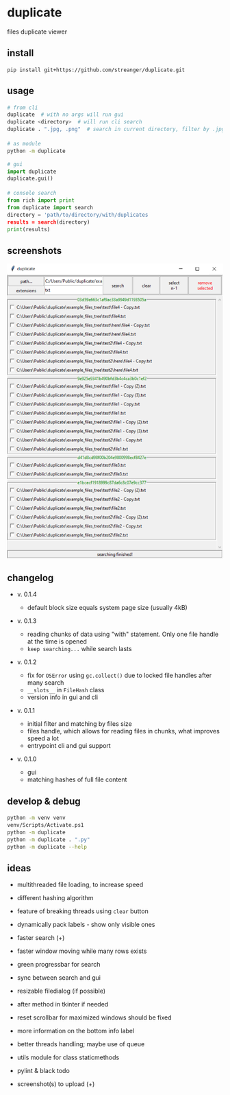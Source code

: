 # duplicate

files duplicate viewer

## install

```
pip install git+https://github.com/streanger/duplicate.git
```

## usage

```bash
# from cli
duplicate  # with no args will run gui
duplicate <directory>  # will run cli search
duplicate . ".jpg, .png"  # search in current directory, filter by .jpg, .png

# as module
python -m duplicate
```

```python
# gui
import duplicate
duplicate.gui()

# console search
from rich import print
from duplicate import search
directory = 'path/to/directory/with/duplicates
results = search(directory)
print(results)
```

## screenshots

![image](screenshots/duplicate01.png)

## changelog

- v. 0.1.4
    - default block size equals system page size (usually 4kB)

- v. 0.1.3
    - reading chunks of data using "with" statement. Only one file handle at the time is opened
    - `keep searching...` while search lasts

- v. 0.1.2
    - fix for `OSError` using `gc.collect()` due to locked file handles after many search
    - `__slots__` in `FileHash` class
    - version info in gui and cli

- v. 0.1.1
    - initial filter and matching by files size
    - files handle, which allows for reading files in chunks, what improves speed a lot
    - entrypoint cli and gui support
    
- v. 0.1.0
    - gui
    - matching hashes of full file content

## develop & debug

```bash
python -m venv venv
venv/Scripts/Activate.ps1
python -m duplicate
python -m duplicate . ".py"
python -m duplicate --help
```

## ideas

- multithreaded file loading, to increase speed

- different hashing algorithm

- feature of breaking threads using `clear` button

- dynamically pack labels - show only visible ones

- faster search (+)

- faster window moving while many rows exists

- green progressbar for search

- sync between search and gui

- resizable filedialog (if possible)

- after method in tkinter if needed

- reset scrollbar for maximized windows should be fixed

- more information on the bottom info label

- better threads handling; maybe use of queue

- utils module for class staticmethods

- pylint & black todo

- screenshot(s) to upload (+)
